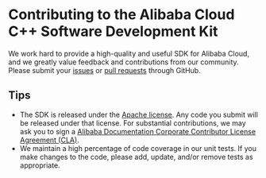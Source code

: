 # Contributing to the Alibaba Cloud C++ Software Development Kit

We work hard to provide a high-quality and useful SDK for Alibaba Cloud, and
we greatly value feedback and contributions from our community. Please submit
your [issues](https://github.com/aliyun/aliyun-openapi-cpp-sdk/issues) or [pull requests](https://github.com/aliyun/aliyun-openapi-cpp-sdk/pulls) through GitHub.

## Tips

- The SDK is released under the [Apache license][license]. Any code you submit
   will be released under that license. For substantial contributions, we may
   ask you to sign a [Alibaba Documentation Corporate Contributor License
   Agreement (CLA)][cla].
- We maintain a high percentage of code coverage in our unit tests. If you make
   changes to the code, please add, update, and/or remove tests as appropriate.

[issues]: https://github.com/aliyun/aliyun-openapi-cpp-sdk/issues
[pull-requests]: https://github.com/aliyun-openapi-cpp-sdk/pulls
[license]: http://www.apache.org/licenses/LICENSE-2.0
[cla]: https://alibaba-cla-2018.oss-cn-beijing.aliyuncs.com/Alibaba_Documentation_Open_Source_Corporate_CLA.pdf
[docs-readme]: https://github.com/aliyun/aliyun-openapi-cpp-sdk/blob/master/README.md
